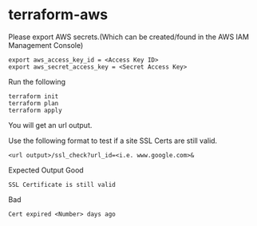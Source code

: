 # terraform-aws


Please export AWS secrets.(Which can be created/found in the AWS IAM Management Console) 
```
export aws_access_key_id = <Access Key ID>
export aws_secret_access_key = <Secret Access Key>
```

Run the following
```
terraform init
terraform plan
terraform apply
```

You will get an url output.

Use the following format to test if a site SSL Certs are still valid.
```
<url output>/ssl_check?url_id=<i.e. www.google.com>&
```

Expected Output
Good
```
SSL Certificate is still valid
```

Bad
```
Cert expired <Number> days ago
```

